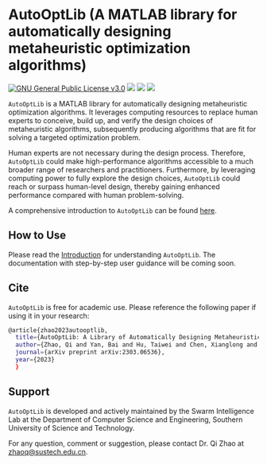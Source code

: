 # AutoOptLib (A MATLAB library for automatically designing metaheuristic optimization algorithms)

[![GNU General Public License v3.0](https://img.shields.io/badge/license-GNU%20GPL--v3.0-green.svg)](https://github.com/qz89/AutoOpt/blob/main/LICENSE)
[![](https://img.shields.io/badge/Matlab-%3E%3D%202018a%20-blue.svg)](#AutoOptLib) [![](https://img.shields.io/badge/Windows-Pass-brightgreen.svg)](#AutoOptLib) [![](https://img.shields.io/badge/MacOS-Pass-brightgreen.svg)](#AutoOptLib)

```AutoOptLib``` is a MATLAB library for automatically designing metaheuristic optimization algorithms. It leverages computing resources to replace human experts to conceive, build up, and verify the design choices of metaheuristic algorithms, subsequently producing algorithms that are fit for solving a targeted optimization problem. 

Human experts are not necessary during the design process. Therefore, ```AutoOptLib``` could make high-performance algorithms accessible to a much broader range of researchers and practitioners. Furthermore, by leveraging computing power to fully explore the design choices, ```AutoOptLib``` could reach or surpass human-level design, thereby gaining enhanced performance compared with human problem-solving. 

A comprehensive introduction to ```AutoOptLib``` can be found [here](https://arxiv.org/abs/2303.06536).

## How to Use
Please read the [Introduction](https://arxiv.org/abs/2303.06536) for understanding ```AutoOptLib```. The documentation with step-by-step user guidance will be coming soon.

## Cite
```AutoOptLib``` is free for academic use. Please reference the following paper if using it in your research:

```bash
@article{zhao2023autooptlib,
  title={AutoOptLib: A Library of Automatically Designing Metaheuristic Optimization Algorithms in Matlab},
  author={Zhao, Qi and Yan, Bai and Hu, Taiwei and Chen, Xianglong and Shi, Yuhui},
  journal={arXiv preprint arXiv:2303.06536}, 
  year={2023}
  }
```

## Support
```AutoOptLib``` is developed and actively maintained by the Swarm Intelligence Lab at the Department of Computer Science and Engineering, Southern University of Science and Technology. 

For any question, comment or suggestion, please contact Dr. Qi Zhao at zhaoq@sustech.edu.cn.
